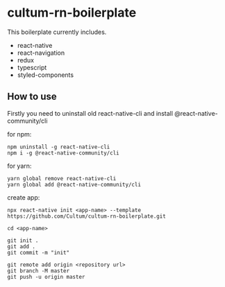 # cultum-rn-boilerplate

This boilerplate currently includes.

- react-native
- react-navigation
- redux
- typescript
- styled-components

## How to use

Firstly you need to uninstall old react-native-cli and install @react-native-community/cli

for npm:
```
npm uninstall -g react-native-cli 
npm i -g @react-native-community/cli
```
for yarn:
```
yarn global remove react-native-cli  
yarn global add @react-native-community/cli  
```

create app:
```
npx react-native init <app-name> --template https://github.com/Cultum/cultum-rn-boilerplate.git

cd <app-name>

git init .
git add .
git commit -m "init"

git remote add origin <repository url>
git branch -M master
git push -u origin master
```
